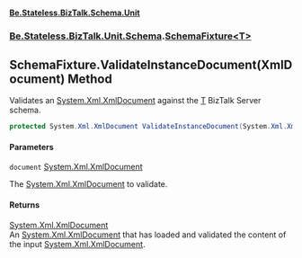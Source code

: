 #### [Be.Stateless.BizTalk.Schema.Unit](README.md 'README')
### [Be.Stateless.BizTalk.Unit.Schema](Be.Stateless.BizTalk.Unit.Schema.md 'Be.Stateless.BizTalk.Unit.Schema').[SchemaFixture&lt;T&gt;](SchemaFixture_T_.md 'Be.Stateless.BizTalk.Unit.Schema.SchemaFixture<T>')

## SchemaFixture<T>.ValidateInstanceDocument(XmlDocument) Method

Validates an [System.Xml.XmlDocument](https://docs.microsoft.com/en-us/dotnet/api/System.Xml.XmlDocument 'System.Xml.XmlDocument') against the [T](SchemaFixture_T_.md#Be.Stateless.BizTalk.Unit.Schema.SchemaFixture_T_.T 'Be.Stateless.BizTalk.Unit.Schema.SchemaFixture<T>.T') BizTalk Server schema.

```csharp
protected System.Xml.XmlDocument ValidateInstanceDocument(System.Xml.XmlDocument document);
```
#### Parameters

<a name='Be.Stateless.BizTalk.Unit.Schema.SchemaFixture_T_.ValidateInstanceDocument(System.Xml.XmlDocument).document'></a>

`document` [System.Xml.XmlDocument](https://docs.microsoft.com/en-us/dotnet/api/System.Xml.XmlDocument 'System.Xml.XmlDocument')

The [System.Xml.XmlDocument](https://docs.microsoft.com/en-us/dotnet/api/System.Xml.XmlDocument 'System.Xml.XmlDocument') to validate.

#### Returns
[System.Xml.XmlDocument](https://docs.microsoft.com/en-us/dotnet/api/System.Xml.XmlDocument 'System.Xml.XmlDocument')  
An [System.Xml.XmlDocument](https://docs.microsoft.com/en-us/dotnet/api/System.Xml.XmlDocument 'System.Xml.XmlDocument') that has loaded and validated the content of the input [System.Xml.XmlDocument](https://docs.microsoft.com/en-us/dotnet/api/System.Xml.XmlDocument 'System.Xml.XmlDocument').